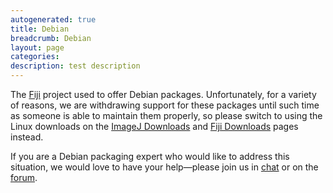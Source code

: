 ```yaml
---
autogenerated: true
title: Debian
breadcrumb: Debian
layout: page
categories: 
description: test description
---
```


The [Fiji](Fiji ) project used to offer Debian packages. Unfortunately, for a variety of reasons, we are withdrawing support for these packages until such time as someone is able to maintain them properly, so please switch to using the Linux downloads on the [ImageJ Downloads](Downloads ) and [Fiji Downloads](Fiji/Downloads ) pages instead.

If you are a Debian packaging expert who would like to address this situation, we would love to have your help—please join us in [chat](Chat ) or on the [forum](http://forum.imagej.net/c/development).
